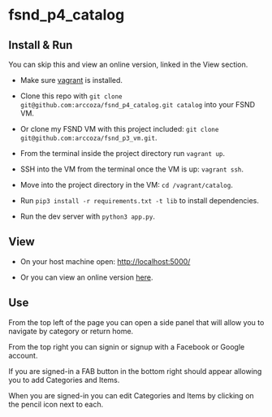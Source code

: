 # fsnd_p4_catalog

## Install & Run

You can skip this and view an online version, linked in the View section.

* Make sure [vagrant](https://www.vagrantup.com/) is installed.

* Clone this repo with `git clone git@github.com:arccoza/fsnd_p4_catalog.git catalog` into your FSND VM.

* Or clone my FSND VM with this project included: `git clone git@github.com:arccoza/fsnd_p3_vm.git`.

* From the terminal inside the project directory run `vagrant up`.

* SSH into the VM from the terminal once the VM is up: `vagrant ssh`.

* Move into the project directory in the VM: `cd /vagrant/catalog`.

* Run `pip3 install -r requirements.txt -t lib` to install dependencies.

* Run the dev server with `python3 app.py`.

## View

* On your host machine open: [http://localhost:5000/](http://localhost:5000/)

* Or you can view an online version [here](http://188.166.100.114/).

## Use

From the top left of the page you can open a side panel that will allow you to navigate by category or return home.

From the top right you can signin or signup with a Facebook or Google account.

If you are signed-in a FAB button in the bottom right should appear allowing you to add Categories and Items.

When you are signed-in you can edit Categories and Items by clicking on the pencil icon next to each.
